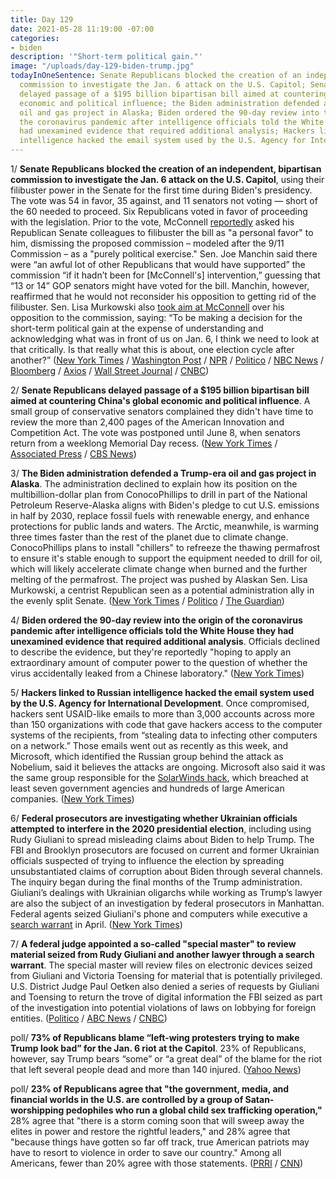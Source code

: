 ```yaml
---
title: Day 129
date: 2021-05-28 11:19:00 -07:00
categories:
- biden
description: '"Short-term political gain."'
image: "/uploads/day-129-biden-trump.jpg"
todayInOneSentence: Senate Republicans blocked the creation of an independent, bipartisan
  commission to investigate the Jan. 6 attack on the U.S. Capitol; Senate Republicans
  delayed passage of a $195 billion bipartisan bill aimed at countering China's global
  economic and political influence; the Biden administration defended a Trump-era
  oil and gas project in Alaska; Biden ordered the 90-day review into the origin of
  the coronavirus pandemic after intelligence officials told the White House they
  had unexamined evidence that required additional analysis; Hackers linked to Russian
  intelligence hacked the email system used by the U.S. Agency for International Development.
---
```


1/ **Senate Republicans blocked the creation of an independent, bipartisan commission to investigate the Jan. 6 attack on the U.S. Capitol**, using their filibuster power in the Senate for the first time during Biden's presidency. The vote was 54 in favor, 35 against, and 11 senators not voting — short of the 60 needed to proceed. Six Republicans voted in favor of proceeding with the legislation. Prior to the vote, McConnell [reportedly](https://www.cnn.com/2021/05/27/politics/mcconnell-personal-favor-block-january-6-commission/index.html) asked his Republican Senate colleagues to filibuster the bill as "a personal favor" to him, dismissing the proposed commission – modeled after the 9/11 Commission – as a "purely political exercise." Sen. Joe Manchin said there were “an awful lot of other Republicans that would have supported” the commission “if it hadn’t been for \[McConnell's\] intervention,” guessing that “13 or 14” GOP senators might have voted for the bill. Manchin, however, reaffirmed that he would not reconsider his opposition to getting rid of the filibuster. Sen. Lisa Murkowski also [took aim at McConnell](https://www.huffpost.com/entry/january-6-commission-murkowski-mcconnell_n_60b046e4e4b0c5658f91cff4?35i) over his opposition to the commission, saying: “To be making a decision for the short-term political gain at the expense of understanding and acknowledging what was in front of us on Jan. 6, I think we need to look at that critically. Is that really what this is about, one election cycle after another?” ([New York Times](https://www.nytimes.com/2021/05/28/us/politics/jan-6-commission-riot.html) / [Washington Post](https://www.washingtonpost.com/national-security/january-6-commission-senate/2021/05/28/54e9f692-bf27-11eb-b26e-53663e6be6ff_story.html) / [NPR](https://www.npr.org/2021/05/28/1000524897/senate-republicans-block-plan-for-independent-commission-on-jan-6-capitol-riot) / [Politico](https://www.politico.com/news/2021/05/28/senate-republicans-filibuster-jan-6-commission-likely-dooming-independent-investigation-491323) / [NBC News](https://www.nbcnews.com/politics/congress/was-attack-our-capitol-murkowski-criticizes-gop-colleagues-opposing-jan-n1268906) / [Bloomberg](https://www.bloomberg.com/news/articles/2021-05-28/senate-republicans-block-bipartisan-probe-of-jan-6-capitol-riot?sref=MIBMEEoj) / [Axios](https://www.axios.com/jan-6-commission-senate-republicans-filibuster-40993503-9abb-484d-a4da-984eac929e88.html) / [Wall Street Journal](https://www.wsj.com/articles/senate-republicans-block-jan-6-riot-commission-11622218867?mod=djemalertNEWS) / [CNBC](https://www.cnbc.com/2021/05/28/jan-6-commission-senate-republicans-block-bill-to-probe-capitol-insurrection.html))

2/ **Senate Republicans delayed passage of a $195 billion bipartisan bill aimed at countering China's global economic and political influence**. A small group of conservative senators complained they didn't have time to review the more than  2,400 pages of the American Innovation and Competition Act. The vote was postponed until June 8, when senators return from a weeklong Memorial Day recess. ([New York Times](https://www.nytimes.com/2021/05/28/us/politics/china-competitiveness-republicans.html) / [Associated Press](https://apnews.com/article/china-science-health-coronavirus-pandemic-bills-99579596114673248a3a02e78f922cef) / [CBS News](https://www.cbsnews.com/news/senate-china-competition-bill-debate-delay/))

3/ **The Biden administration defended a Trump-era oil and gas project in Alaska**. The administration declined to explain how its position on the multibillion-dollar plan from ConocoPhillips to drill in part of the National Petroleum Reserve-Alaska aligns with Biden's pledge to cut U.S. emissions in half by 2030, replace fossil fuels with renewable energy, and enhance protections for public lands and waters. The Arctic, meanwhile, is warming three times faster than the rest of the planet due to climate change. ConocoPhillips plans to install "chillers" to refreeze the thawing permafrost to ensure it's stable enough to support the equipment needed to drill for oil, which will likely accelerate climate change when burned and the further melting of the permafrost. The project was pushed by Alaskan Sen. Lisa Murkowski, a centrist Republican seen as a potential administration ally in the evenly split Senate. ([New York Times](https://www.nytimes.com/2021/05/26/climate/biden-alaska-drilling.html?referringSource=articleShare) / [Politico](https://www.politico.com/news/2021/05/26/biden-alaska-oil-project-trump-491132) / [The Guardian](https://www.theguardian.com/us-news/2021/may/27/biden-administration-alaska-oil-gas-drilling-project?CMP=Share_iOSApp_Other))

4/ **Biden ordered the 90-day review into the origin of the coronavirus pandemic after intelligence officials told the White House they had unexamined evidence that required additional analysis**. Officials declined to describe the evidence, but they're reportedly "hoping to apply an extraordinary amount of computer power to the question of whether the virus accidentally leaked from a Chinese laboratory." ([New York Times](https://www.nytimes.com/2021/05/27/us/politics/coronavirus-origins-intelligence.html?referringSource=articleShare))

5/ **Hackers linked to Russian intelligence hacked the email system used by the U.S. Agency for International Development**.  Once compromised, hackers sent USAID-like emails to more than 3,000 accounts across more than 150 organizations with code that gave hackers access to the computer systems of the recipients, from “stealing data to infecting other computers on a network.” Those emails went out as recently as this week, and Microsoft, which identified the Russian group behind the attack as Nobelium, said it believes the attacks are ongoing. Microsoft also said it was the same group responsible for the [SolarWinds hack](https://whatthefuckjusthappenedtoday.com/2020/12/15/day-1426/#8-russian-hackers-breached-at-least), which breached at least seven government agencies and hundreds of large American companies. ([New York Times](https://www.nytimes.com/2021/05/28/us/politics/russia-hack-usaid.html))

6/ **Federal prosecutors are investigating whether Ukrainian officials attempted to interfere in the 2020 presidential election**, including using Rudy Giuliani to spread misleading claims about Biden to help Trump. The FBI and Brooklyn prosecutors are focused on current and former Ukrainian officials suspected of trying to influence the election by spreading unsubstantiated claims of corruption about Biden through several channels. The inquiry began during the final months of the Trump administration. Giuliani’s dealings with Ukrainian oligarchs while working as Trump’s lawyer are also the subject of an investigation by federal prosecutors in Manhattan. Federal agents seized Giuliani's phone and computers while executive a [search warrant](https://whatthefuckjusthappenedtoday.com/2021/04/28/day-99/#2-federal-investigators-executed-sea) in April. ([New York Times](https://www.nytimes.com/2021/05/27/nyregion/trump-ukraine-rudy-giuliani-2020-presidential-election.html?referringSource=articleShare))

7/ **A federal judge appointed a so-called "special master" to review material seized from Rudy Giuliani and another lawyer through a search warrant**. The special master will review files on electronic devices seized from Giuliani and Victoria Toensing for material that is potentially privileged. U.S. District Judge Paul Oetken also denied a series of requests by Giuliani and Toensing to return the trove of digital information the FBI seized as part of the investigation into potential violations of laws on lobbying for foreign entities. ([Politico](https://www.politico.com/news/2021/05/28/court-special-master-giuliani-materials-491321) / [ABC News](https://abcnews.go.com/Politics/wireStory/judge-agrees-appoint-special-master-giuliani-case-77963245) / [CNBC](https://www.cnbc.com/2021/05/28/rudy-giuliani-probe-judge-approves-review-of-material-seized-from-trump-lawyer.html))

poll/ **73% of Republicans blame “left-wing protesters trying to make Trump look bad” for the Jan. 6 riot at the Capitol**. 23% of Republicans, however, say Trump bears “some” or “a great deal” of the blame for the riot that left several people dead and more than 140 injured. ([Yahoo News](https://news.yahoo.com/poll-73-percent-of-republicans-blame-left-wing-protesters-for-jan-6-attack-just-23-percent-blame-trump-191520343.html))

poll/ **23% of Republicans agree that "the government, media, and financial worlds in the U.S. are controlled by a group of Satan-worshipping pedophiles who run a global child sex trafficking operation,"** 28% agree that "there is a storm coming soon that will sweep away the elites in power and restore the rightful leaders," and 28% agree that "because things have gotten so far off track, true American patriots may have to resort to violence in order to save our country." Among all Americans, fewer than 20% agree with those statements. ([PRRI](https://www.prri.org/research/qanon-conspiracy-american-politics-report/) / [CNN](https://www.cnn.com/2021/05/28/politics/poll-qanon-election-conspiracies/))
